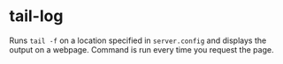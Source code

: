 # tail-log

Runs `tail -f` on a location specified in `server.config` and displays the output on a webpage. Command is run every time you request the page.